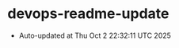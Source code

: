 # devops-readme-update
<!--START_SECTION:activity-->
- Auto-updated at Thu Oct  2 22:32:11 UTC 2025
<!--END_SECTION:activity-->
